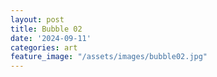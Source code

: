 ```yaml
---
layout: post
title: Bubble 02
date: '2024-09-11'
categories: art
feature_image: "/assets/images/bubble02.jpg"
---
```

